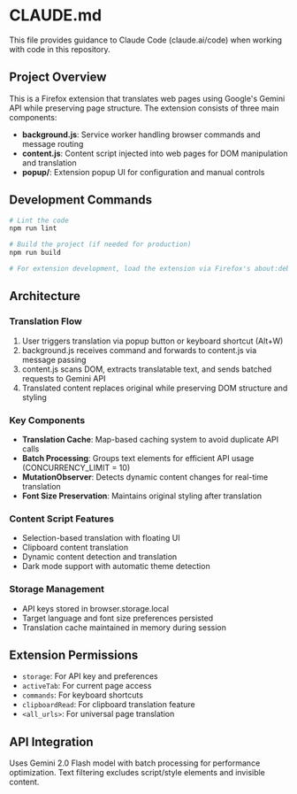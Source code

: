 # CLAUDE.md

This file provides guidance to Claude Code (claude.ai/code) when working with code in this repository.

## Project Overview

This is a Firefox extension that translates web pages using Google's Gemini API while preserving page structure. The extension consists of three main components:

- **background.js**: Service worker handling browser commands and message routing
- **content.js**: Content script injected into web pages for DOM manipulation and translation
- **popup/**: Extension popup UI for configuration and manual controls

## Development Commands

```bash
# Lint the code
npm run lint

# Build the project (if needed for production)
npm run build

# For extension development, load the extension via Firefox's about:debugging
```

## Architecture

### Translation Flow
1. User triggers translation via popup button or keyboard shortcut (Alt+W)
2. background.js receives command and forwards to content.js via message passing
3. content.js scans DOM, extracts translatable text, and sends batched requests to Gemini API
4. Translated content replaces original while preserving DOM structure and styling

### Key Components
- **Translation Cache**: Map-based caching system to avoid duplicate API calls
- **Batch Processing**: Groups text elements for efficient API usage (CONCURRENCY_LIMIT = 10)
- **MutationObserver**: Detects dynamic content changes for real-time translation
- **Font Size Preservation**: Maintains original styling after translation

### Content Script Features
- Selection-based translation with floating UI
- Clipboard content translation
- Dynamic content detection and translation
- Dark mode support with automatic theme detection

### Storage Management
- API keys stored in browser.storage.local
- Target language and font size preferences persisted
- Translation cache maintained in memory during session

## Extension Permissions
- `storage`: For API key and preferences
- `activeTab`: For current page access
- `commands`: For keyboard shortcuts
- `clipboardRead`: For clipboard translation feature
- `<all_urls>`: For universal page translation

## API Integration
Uses Gemini 2.0 Flash model with batch processing for performance optimization. Text filtering excludes script/style elements and invisible content.